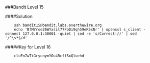 ###Bandit Level 15

####Solution
```
	ssh bandit15@bandit.labs.overthewire.org
	echo 'BfMYroe26WYalil77FoDi9qh59eK5xNr' | openssl s_client -connect 127.0.0.1:30001 -quiet | sed -e 's/Correct!//' | sed '/^\s*$/d'
```


#####Key for Level 16
```
	cluFn7wTiGryunymYOu4RcffSxQluehd
```
